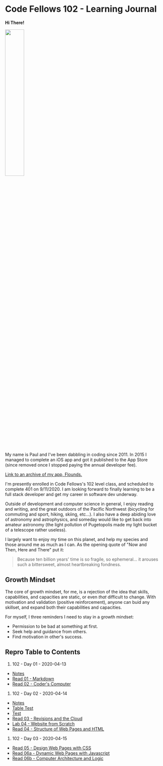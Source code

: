 # Code Fellows 102 - Learning Journal

**Hi There!**

<img src="https://scontent-sea1-1.xx.fbcdn.net/v/t1.0-9/21151248_10103127856966428_1471585133870514402_n.jpg?_nc_cat=104&_nc_sid=0debeb&_nc_ohc=BU-T5nS3eWoAX8urhCs&_nc_ht=scontent-sea1-1.xx&oh=3728c4a18ab582f89476fb8b63dce519&oe=5EBB8E3D" width="35%">

My name is Paul and I've been dabbling in coding since 2011. In 2015 I managed to complete an iOS app and got it published to the App Store (since removed once I stopped paying the annual developer fee).

[Link to an archive of my app, Flounds.](http://flounds.appstor.io/ "Link to an archive of my app, Flounds.")

I'm presently enrolled in Code Fellows's 102 level class, and scheduled to complete 401 on 9/11/2020. I am looking forward to finally learning to be a full stack developer and get my career in software dev underway.

Outside of development and computer science in general, I enjoy reading and writing, and the great outdoors of the Pacific Northwest (bicycling for commuting and sport, hiking, skiing, etc...). I also have a deep abiding love of astronomy and astrophysics, and someday would like to get back into amateur astronomy (the light pollution of Pugetopolis made my light bucket of a telescope rather useless).

I largely want to enjoy my time on this planet, and help my species and those around me as much as I can. As the opening quote of "Now and Then, Here and There" put it:
> Because ten billion years' time is so fragile, 
> so ephemeral... it arouses such a bittersweet,
> almost heartbreaking fondness.

## Growth Mindset

The core of growth mindset, for me, is a rejection of the idea that skills, capabilities, and capacities are static, or even *that* difficult to change. With motivation and validation (positive reinforcement), anyone can buid any skillset, and expand both their capabilities and capacities.

For myself, I three reminders I need to stay in a growth mindset:
* Permission to be bad at something at first.
* Seek help and guidance from others.
* Find motivation in other's success.

## Repro Table to Contents

1. 102 - Day 01 - 2020-04-13
* [Notes](./Class01-2020-04-13/Notes.md)
* [Read 01 - Markdown](Class01-2020-04-13/Read01Markdown.md)
* [Read 02 - Coder's Computer](Class01-2020-04-13/Read02CodersComputer.md)

1. 102 - Day 02 - 2020-04-14
* [Notes](./Class02-2020-04-14/Notes.md)
* [Table Test](./Class02-2020-04-14/TableTest.md)
* [Test](./Class02-2020-04-14/Test.md)
* [Read 03 - Revisions and the Cloud](./Class02-2020-04-14/Read03RevisionsCloud.md)
* [Lab 04 - Website from Scratch](https://paulmrest.github.io/Moon-Travel/)
* [Read 04 -  Structure of Web Pages and HTML](./Class02-2020-04-14/Read04HTMLStructure.md)

1. 102 - Day 03 - 2020-04-15
* [Read 05 - Design Web Pages with CSS](./Class03-2020-04-15/Read05-DesignWebPagesWithCSS.md)
* [Read 06a - Dynamic Web Pages with Javascript](./Class03-2020-04-15/Read06a-DynamicPagesJavascript.md)
* [Read 06b - Computer Architecture and Logic](./Class03-2020-04-15/Read06b-ComputerArchitectureLogic.md)